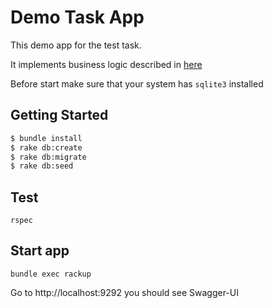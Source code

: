 Demo Task App
=============

This demo app for the test task.

It implements business logic described in [here](https://gist.github.com/stevermeister/ae24e05a8f312e8a779bf3110a290e3d)

Before start make sure that your system has `sqlite3` installed

## Getting Started
```bash
$ bundle install
$ rake db:create
$ rake db:migrate
$ rake db:seed
```

## Test

```
rspec
```

## Start app

```
bundle exec rackup
```

Go to http://localhost:9292 you should see Swagger-UI